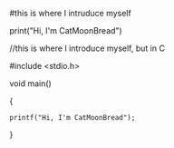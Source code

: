 #this is where I intruduce myself

print("Hi, I'm CatMoonBread")



//this is where I introduce myself, but in C

#include <stdio.h>


void main() 

{

    printf("Hi, I'm CatMoonBread");   
    
}

